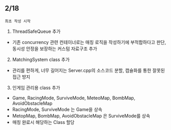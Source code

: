 ## **2/18**
    최초 작성 시작      

1. ThreadSafeQueue 추가 
 * 기존 concurrency 관련 컨테이너로는 매칭 로직을 작성하기에 부적합하다고 판단, 동시성 안정을 보장하는 커스텀 자료구조 추가   
>
2. MatchingSystem class 추가
 * 관리를 편하게, 너무 길어지는 Server.cpp의 소스코드 분할, 캡슐화를 통한 잘못된 접근 방지

3. 인게임 관리용 class 추가
 * Game, RacingMode, SurviveMode, MeteoMap, BombMap, AvoidObstacleMap
 * RacingMode, SurviveMode 는 Game을 상속
 * MetopMap, BombMap, AvoidObstacleMap 은 SurviveMode를 상속
 * 매칭 완료시 해당하는 Class 할당
